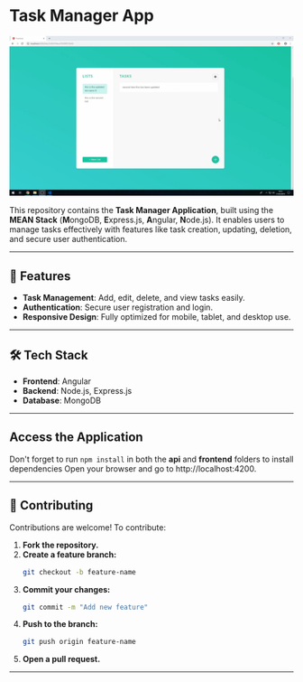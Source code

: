 # Task Manager App  

![Application Design Illustration](App_Illustration.jpeg)  

This repository contains the **Task Manager Application**, built using the **MEAN Stack** (**M**ongoDB, **E**xpress.js, **A**ngular, **N**ode.js). It enables users to manage tasks effectively with features like task creation, updating, deletion, and secure user authentication.  

---

## 🚀 Features  

- **Task Management**: Add, edit, delete, and view tasks easily.  
- **Authentication**: Secure user registration and login.  
- **Responsive Design**: Fully optimized for mobile, tablet, and desktop use.  

---

## 🛠 Tech Stack  

- **Frontend**: Angular  
- **Backend**: Node.js, Express.js  
- **Database**: MongoDB  

---


## Access the Application
Don't forget to run `npm install` in both the **api** and **frontend** folders to install dependencies
Open your browser and go to http://localhost:4200.


---


## 🤝 Contributing
Contributions are welcome! To contribute: 

1. **Fork the repository.**  
2. **Create a feature branch:**  
   ```bash
   git checkout -b feature-name
3. **Commit your changes:**
   ```bash
   git commit -m "Add new feature"
4. **Push to the branch:**
   ```bash
   git push origin feature-name
5. **Open a pull request.**


---